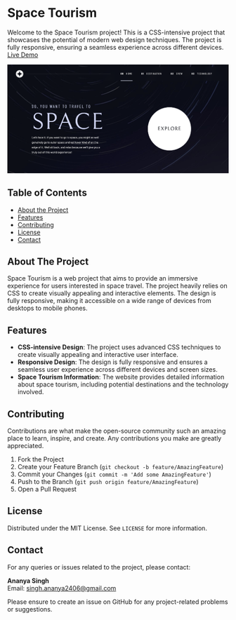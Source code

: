 # Space Tourism

Welcome to the Space Tourism project! This is a CSS-intensive project that showcases the potential of modern web design techniques. The project is fully responsive, ensuring a seamless experience across different devices. [Live Demo](https://spacetourism-iota.vercel.app/SpaceTourism/)

![Project Screenshot](/demo.png)

## Table of Contents

- [About the Project](#about-the-project)
- [Features](#features)
- [Contributing](#contributing)
- [License](#license)
- [Contact](#contact)

## About The Project

Space Tourism is a web project that aims to provide an immersive experience for users interested in space travel. The project heavily relies on CSS to create visually appealing and interactive elements. The design is fully responsive, making it accessible on a wide range of devices from desktops to mobile phones.

## Features

- **CSS-intensive Design**: The project uses advanced CSS techniques to create visually appealing and interactive user interface.
- **Responsive Design**: The design is fully responsive and ensures a seamless user experience across different devices and screen sizes.
- **Space Tourism Information**: The website provides detailed information about space tourism, including potential destinations and the technology involved.

## Contributing

Contributions are what make the open-source community such an amazing place to learn, inspire, and create. Any contributions you make are greatly appreciated.

1. Fork the Project
2. Create your Feature Branch (`git checkout -b feature/AmazingFeature`)
3. Commit your Changes (`git commit -m 'Add some AmazingFeature'`)
4. Push to the Branch (`git push origin feature/AmazingFeature`)
5. Open a Pull Request

## License

Distributed under the MIT License. See `LICENSE` for more information.

## Contact

For any queries or issues related to the project, please contact:

**Ananya Singh**  
Email: singh.ananya2406@gmail.com

Please ensure to create an issue on GitHub for any project-related problems or suggestions.
